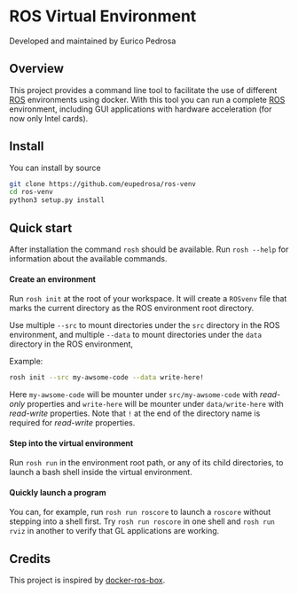 ROS Virtual Environment
==================================

Developed and maintained by Eurico Pedrosa

## Overview

This project provides a command line tool to facilitate the use of different [ROS][1] environments using docker.
With this tool you can run a complete [ROS][1] environment, including GUI applications with hardware acceleration (for now only Intel cards).

## Install

You can install by source
```bash
git clone https://github.com/eupedrosa/ros-venv
cd ros-venv
python3 setup.py install
```

## Quick start

After installation the command `rosh` should be available.
Run `rosh --help` for information about the available commands.

#### Create an environment
Run `rosh init` at the root of your workspace.
It will create a `ROSvenv` file that marks the current directory as the ROS environment root directory.

Use multiple `--src` to mount directories under the `src` directory in the ROS environment,
and multiple `--data` to mount directories under the `data` directory in the ROS environment,

Example:
```sh
rosh init --src my-awsome-code --data write-here!
```
Here `my-awsome-code` will be mounter under `src/my-awsome-code` with *read-only* properties and
`write-here` will be mounter under `data/write-here` with *read-write* properties.
Note that `!` at the end of the directory name is required for *read-write* properties.

#### Step into the virtual environment
Run `rosh run` in the environment root path, or any of its child directories, to launch a bash shell inside the virtual environment.

#### Quickly launch a program
You can, for example, run `rosh run roscore` to launch a `roscore` without stepping into a shell first.
Try `rosh run roscore` in one shell and `rosh run rviz` in another to verify that GL applications are working.


## Credits
This project is inspired by [docker-ros-box](https://github.com/pierrekilly/docker-ros-box).

[1]: http://wiki.ros.org
